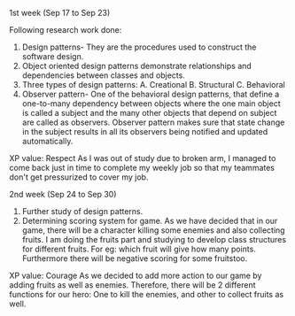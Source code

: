 1st week (Sep 17 to Sep 23)

Following research work done:
1. Design patterns- They are the procedures used to construct the software design.
2. Object oriented design patterns demonstrate relationships and dependencies between classes and objects.
3. Three types of design patterns: A. Creational B. Structural C. Behavioral
4. Observer pattern- One of the behavioral design patterns, that define a one-to-many dependency between objects where the one main object is called a subject and the many other objects that depend on subject are called as observers. Observer pattern makes sure that state change in the subject results in all its observers being notified and updated automatically.

XP value: Respect
As I was out of study due to broken arm, I managed to come back just in time to complete my weekly job so that my teammates don't get pressurized to cover my job.


2nd week (Sep 24 to Sep 30)
1. Further study of design patterns.
2. Determining scoring system for game. As we have decided that in our game, there will be a character killing some enemies and also collecting fruits. I am doing the fruits part and studying to develop class structures for different fruits. For eg: which fruit will give how many points. Furthermore there will be negative scoring for some fruitstoo.

XP value: Courage
As we decided to add more action to our game by adding fruits as well as enemies. Therefore, there will be 2 different functions for our hero:
One to kill the enemies, and other to collect fruits as well.

